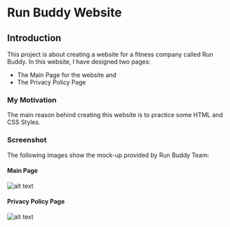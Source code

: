 # Run Buddy Website

## Introduction

This project is about creating a website for a fitness company called Run Buddy. In this website, I have designed two pages:
* The Main Page for the website and
* The Privacy Policy Page

### My Motivation

The main reason behind creating this website is to practice some HTML and CSS Styles.

### Screenshot

The following images show the mock-up provided by Run Buddy Team:

#### Main Page

![alt text](https://github.com/sshahram/run-buddy/assests/images/050-mock-up.jpg?raw=true)

#### Privacy Policy Page

![alt text](https://github.com/sshahram/run-buddy/assests/images/100-privacy-complete-1.jpg?raw=true)

